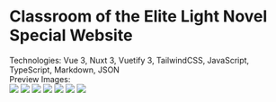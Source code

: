 # Classroom of the Elite Light Novel Special Website 

Technologies: Vue 3, Nuxt 3, Vuetify 3, TailwindCSS, JavaScript, TypeScript, Markdown, JSON<br/>
Preview Images:
<br/>
<img src="https://cdn.discordapp.com/attachments/775822548519616562/1061210940370071582/image.png">
<img src="https://cdn.discordapp.com/attachments/775822548519616562/1061210998171779142/image.png">
<img src="https://cdn.discordapp.com/attachments/775822548519616562/1061211111489277952/image.png">
<img src="https://cdn.discordapp.com/attachments/775822548519616562/1061211152522162197/image.png">
<img src="https://cdn.discordapp.com/attachments/775822548519616562/1061211279336951828/image.png">
<img src="https://cdn.discordapp.com/attachments/775822548519616562/1061211331325341726/image.png">
<img src="https://cdn.discordapp.com/attachments/775822548519616562/1061211404192993280/image.png">